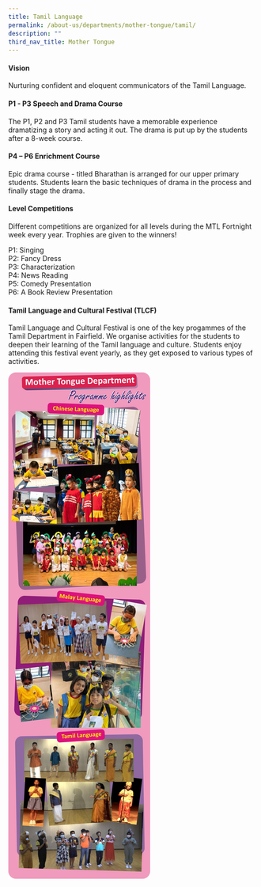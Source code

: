 ```yaml
---
title: Tamil Language
permalink: /about-us/departments/mother-tongue/tamil/
description: ""
third_nav_title: Mother Tongue
---
```






<h4><strong>Vision</strong></h4>
<p>Nurturing confident and eloquent communicators of the Tamil Language.</p>
<h4><strong>P1 - P3 Speech and Drama Course</strong></h4>
<p>The P1, P2 and P3 Tamil students have a memorable experience dramatizing a story and acting it out. The drama is put up by the students after a 8-week course.</p>
<h4><strong>P4 &ndash; P6 Enrichment Course</strong></h4>
<p>Epic drama course - titled Bharathan is arranged for our upper primary students. Students learn the basic techniques of drama in the process and finally stage the drama.</p>
<h4><strong>Level Competitions</strong></h4>
<p>Different competitions are organized for all levels during the MTL Fortnight week every year. Trophies are given to the winners!</p>
<p>P1: Singing<br />P2: Fancy Dress<br />P3: Characterization<br />P4: News Reading<br />P5: Comedy Presentation<br />P6: A Book Review Presentation</p>
<h4><strong>Tamil Language and Cultural Festival (TLCF)</strong></h4>
<p>Tamil Language and Cultural Festival is one of the key progammes of the Tamil Department in Fairfield. We organise activities for the students to deepen their learning of the Tamil language and culture. Students enjoy attending this festival event yearly, as they get exposed to various types of activities.</p>
<img src="/images/mtl.jpg">